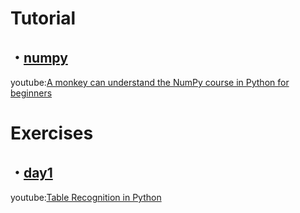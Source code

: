 # Tutorial
## ・[numpy](https://github.com/KS-Japan/introduction-to-python-programming-language/tree/main/numpy) <br>
youtube:[A monkey can understand the NumPy course in Python for beginners](https://youtu.be/dJlQvo8du6E)

# Exercises
## ・[day1](https://github.com/KS-Japan/introduction-to-python-programming-language/tree/main/day1)
youtube:[Table Recognition in Python](https://youtu.be/D7cje0nn7dE)
